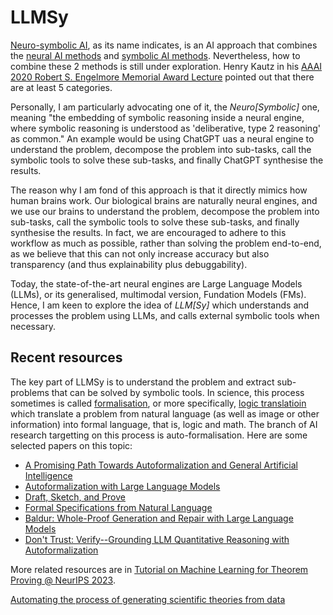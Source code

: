 # LLMSy

[Neuro-symbolic AI](https://en.wikipedia.org/wiki/Neuro-symbolic_AI), as its name indicates, is an AI approach that combines the [neural AI methods](https://en.wikipedia.org/wiki/Connectionism) and [symbolic AI methods](https://en.wikipedia.org/wiki/Symbolic_artificial_intelligence). Nevertheless, how to combine these 2 methods is still under exploration. Henry Kautz in his [AAAI 2020 Robert S. Engelmore Memorial Award Lecture](https://www.youtube.com/watch?v=_cQITY0SPiw)  pointed out that there are at least 5 categories. 

Personally, I am particularly advocating one of it, the *Neuro[Symbolic]* one, meaning "the embedding of symbolic reasoning inside a neural engine, where symbolic reasoning is understood as 'deliberative, type 2 reasoning' as common." An example would be using ChatGPT uas a neural engine to understand the problem, decompose the problem into sub-tasks, call the symbolic tools to solve these sub-tasks, and finally ChatGPT synthesise the results.

The reason why I am fond of this approach is that it directly mimics how human brains work. Our biological brains are naturally neural engines, and we use our brains to understand the problem, decompose the problem into sub-tasks, call the symbolic tools to solve these sub-tasks, and finally synthesise the results. In fact, we are encouraged to adhere to this workflow as much as possible, rather than solving the problem end-to-end, as we believe that this can not only increase accuracy but also transparency (and thus explainability plus debuggability). 

Today, the state-of-the-art neural engines are Large Language Models (LLMs), or its generalised, multimodal version, Fundation Models (FMs). Hence, I am keen to explore the idea of *LLM[Sy]* which understands and processes the problem using LLMs, and calls external symbolic tools when necessary. 


## Recent resources
The key part of LLMSy is to understand the problem and extract sub-problems that can be solved by symbolic tools. In science, this process sometimes is called [formalisation](https://en.wikipedia.org/wiki/Scientific_formalism), or more specifically, [logic translatioin](https://en.wikipedia.org/wiki/Logic_translation) which translate a problem from natural language (as well as image or other information) into formal language, that is, logic and math. The branch of AI research targetting on this process is auto-formalisation. Here are some selected papers on this topic: 
- [A Promising Path Towards Autoformalization and General Artificial Intelligence](https://link.springer.com/chapter/10.1007/978-3-030-53518-6_1)
- [Autoformalization with Large Language Models](https://arxiv.org/pdf/2205.12615.pdf)
- [Draft, Sketch, and Prove](https://openreview.net/pdf?id=SMa9EAovKMC)
- [Formal Specifications from Natural Language](https://arxiv.org/pdf/2206.01962v2.pdf)
- [Baldur: Whole-Proof Generation and Repair with Large Language Models](https://arxiv.org/pdf/2303.04910.pdf)
- [Don't Trust: Verify--Grounding LLM Quantitative Reasoning with Autoformalization](https://arxiv.org/pdf/2403.18120.pdf)

More related resources are in [Tutorial on Machine Learning for Theorem Proving @ NeurIPS 2023](https://machine-learning-for-theorem-proving.github.io/).

[Automating the process of generating scientific theories from data](https://www.neurosymbolic.org/index.html)
